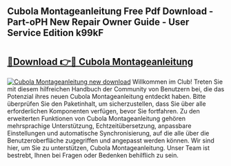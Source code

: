 ## Cubola Montageanleitung Free Pdf Download - Part-oPH New Repair Owner Guide - User Service Edition k99kF

# <h2><a href="http://df6yij.blite.top/?on=Cubola+Montageanleitung">🔗Download 👉🔴 Cubola Montageanleitung</a></h2>

[![Cubola Montageanleitung new download](https://i.imgur.com/lujVjoI.png)](http://df6yij.blite.top/?on=Cubola+Montageanleitung)
Willkommen im Club! Treten Sie mit diesem hilfreichen Handbuch der Community von Benutzern bei, die das Potenzial ihres neuen Cubola Montageanleitung entdeckt haben. Bitte überprüfen Sie den Paketinhalt, um sicherzustellen, dass Sie über alle erforderlichen Komponenten verfügen, bevor Sie fortfahren. Zu den erweiterten Funktionen von Cubola Montageanleitung gehören mehrsprachige Unterstützung, Echtzeitübersetzung, anpassbare Einstellungen und automatische Synchronisierung, auf die alle über die Benutzeroberfläche zugegriffen und angepasst werden können. Wir sind hier, um Sie zu unterstützen, Cubola Montageanleitung. Unser Team ist bestrebt, Ihnen bei Fragen oder Bedenken behilflich zu sein.
